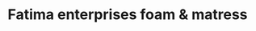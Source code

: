 ---
title: "Fatima enterprises foam & matress"
url: /karachi/fatima-enterprises-foam-and-matress/
shop: shop
---